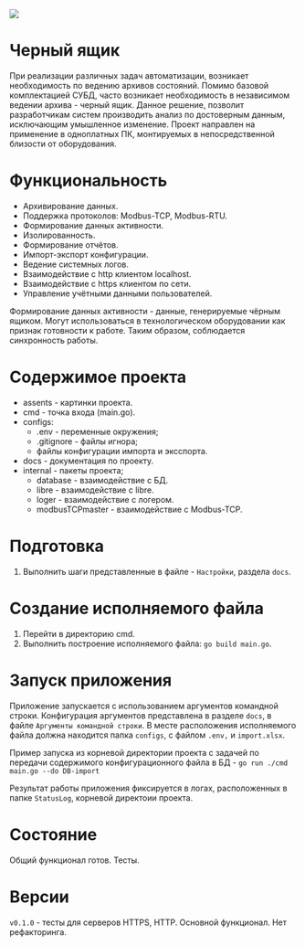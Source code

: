 ![](https://github.com/Part001-R/assets/blob/main/assets/BlackBox.png)

# Черный ящик

При реализации различных задач автоматизации, возникает необходимость по ведению архивов состояний. Помимо базовой комплектацией СУБД, часто возникает необходимость в независимом ведении архива - черный ящик. Данное решение, позволит разработчикам систем производить анализ по достоверным данным, исключающим умышленное изменение. Проект направлен на применение в одноплатных ПК, монтируемых в непосредственной близости от оборудования. 

# Функциональность
+ Архивирование данных.
+ Поддержка протоколов: Modbus-TCP, Modbus-RTU.
+ Формирование данных активности.
+ Изолированность.
+ Формирование отчётов.
+ Импорт-экспорт конфигурации.
+ Ведение системных логов.
+ Взаимодействие с http клиентом localhost.
+ Взаимодействие с https клиентом по сети.
+ Управление учётными данными пользователей.

Формирование данных активности - данные, генерируемые чёрным ящиком. Могут использоваться в технологическом оборудовании как признак готовности к работе. Таким образом, соблюдается синхронность работы.

# Содержимое проекта
+ assents - картинки проекта.
+ cmd - точка входа (main.go).
+ configs:
  + .env - переменные окружения;
  + .gitignore - файлы игнора;
  + файлы конфигурации импорта и эксспорта.
+ docs - документация по проекту.
+ internal - пакеты проекта;
  +  database - взаимодействие с БД.
  +  libre - взаимодействие с libre.
  +  loger - взаимодействие с логером.
  +  modbusTCPmaster - взаимодействие с Modbus-TCP.

# Подготовка
1. Выполнить шаги представленные в файле - `Настройки`, раздела `docs`.

# Создание исполняемого файла
1. Перейти в директорию cmd.
2. Выполнить построение исполняемого файла: `go build main.go`.

# Запуск приложения
Приложение запускается с использованием аргументов командной строки. Конфигурация аргументов представлена в разделе `docs`, в файле `Аргументы командной строки`.
В месте расположения исполняемого файла должна находится папка `configs`, с файлом `.env,` и `import.xlsx`.

Пример запуска из корневой директории проекта с задачей по передачи содержимого конфигурационного файла в БД - `go run ./cmd main.go --do DB-import`

Результат работы приложения фиксируется в логах, расположенных в папке `StatusLog`, корневой директоии проекта. 

# Состояние
Общий функционал готов. Тесты.

# Версии
`v0.1.0` - тесты для серверов HTTPS, HTTP. Основной функционал. Нет рефакторинга. 